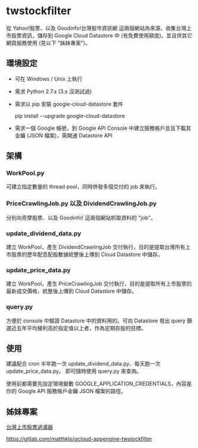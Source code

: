 # twstockfilter
從 Yahoo!股票、以及 Goodinfo!台灣股市資訊網 這兩個網站為來源，收集台灣上市股票資訊，儲存到 Google Cloud Datastore 中 (有免費使用額度)。並且供其它網頁服務使用 (見以下 "姊妹專案")。

## 環境設定
- 可在 Windows / Unix 上執行
- 需求 Python 2.7.x (3.x 沒測試過)
- 需求以 pip 安裝 google-cloud-datastore 套件

    pip install --upgrade google-cloud-datastore
    
- 需求一個 Google 帳號，到 Google API Console 中建立服務帳戶並且下載其金鑰 (JSON 檔案)，需開通 Datastore API


## 架構

### WorkPool.py
可建立指定數量的 thread pool，同時併發多個交付的 job 來執行。

### PriceCrawlingJob.py 以及 DividendCrawlingJob.py 
分別向奇摩股票、以及 Goodinfo! 這兩個網站抓取資料的 "job"。

### update_dividend_data.py 
建立 WorkPool，產生 DividendCrawlingJob 交付執行，目的是提取台灣所有上市股票的歷年配息配股數據統整後上傳到 Cloud Datastore 中儲存。

### update_price_data.py 
建立 WorkPool，產生 PriceCrawlingJob 交付執行，目的是提取所有上市股票的最新成交價格，統整後上傳到 Cloud Datastore 中儲存。

### query.py
方便於 console 中驗證 Datastore 中的資料用的。可向 Datastore 發出 query 篩選近五年平均殖利高於指定值以上者，作為定期存股的目標。


## 使用

建議配合 cron 半年跑一次 update_dividend_data.py、每天跑一次 update_price_data.py。
即可隨時使用 query.py 來查詢。

使用前都需要先設定環境變數 GOOGLE_APPLICATION_CREDENTIALS，內容是你的 Google API 服務帳戶金鑰 JSON 檔案的路徑。

## 姊妹專案

[台灣上市股票過濾器](https://extended-arcana-202009.appspot.com/console.html)

https://gitlab.com/matthklo/gcloud-appengine-twstockfilter